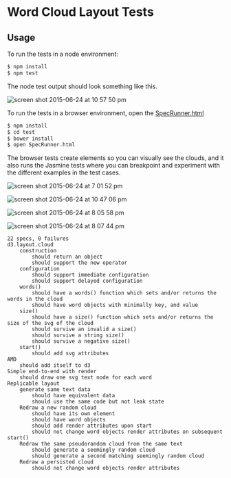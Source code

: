 # Word Cloud Layout Tests


## Usage

To run the tests in a node environment:

```bash 
$ npm install
$ npm test
```

The node test output should look something like this. 

![screen shot 2015-06-24 at 10 57 50 pm](https://cloud.githubusercontent.com/assets/196199/8346004/7dd67944-1ac4-11e5-9384-dc10d9276d27.png)


To run the tests in a browser environment, open the [SpecRunner.html](SpecRunner.html)

```bash 
$ npm install
$ cd test
$ bower install
$ open SpecRunner.html
```

The browser tests create elements so you can visually see the clouds, and it also runs the Jasmine tests where you can breakpoint and experiment with the different examples in the test cases. 

![screen shot 2015-06-24 at 7 01 52 pm](https://cloud.githubusercontent.com/assets/196199/8343543/645d60ec-1aa4-11e5-8357-d9626a4811ec.png)

![screen shot 2015-06-24 at 10 47 06 pm](https://cloud.githubusercontent.com/assets/196199/8345871/fa558570-1ac2-11e5-912a-873102fdc815.png)

![screen shot 2015-06-24 at 8 05 58 pm](https://cloud.githubusercontent.com/assets/196199/8344215/72931820-1aac-11e5-9d40-7e7e95dc401f.png)


![screen shot 2015-06-24 at 8 07 44 pm](https://cloud.githubusercontent.com/assets/196199/8344230/b083b630-1aac-11e5-8fa3-3ff080f5dfd4.png)

```
22 specs, 0 failures
d3.layout.cloud
	construction
		should return an object
		should support the new operator
	configuration
		should support immediate configuration
		should support delayed configuration
	words()
		should have a words() function which sets and/or returns the words in the cloud
		should have word objects with minimally key, and value
	size()
		should have a size() function which sets and/or returns the size of the svg of the cloud
		should survive an invalid a size()
		should survive a string size()
		should survive a negative size()
	start()
		should add svg attributes
AMD
	should add itself to d3
Simple end-to-end with render
	should draw one svg text node for each word
Replicable layout
	generate same text data
		should have equivalent data
		should use the same code but not leak state
	Redraw a new random cloud
		should have its own element
		should have word objects
		should add render attributes upon start
		should not change word objects render attributes on subsequent start()
	Redraw the same pseudorandom cloud from the same text
		should generate a seemingly random cloud
		should generate a second matching seemingly random cloud
	Redraw a persisted cloud
		should not change word objects render attributes
```